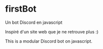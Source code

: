 # firstBot
Un bot Discord en javascript

Inspiré d'un site web que je ne retrouve plus :)

This is a modular Discord bot on javascript.
